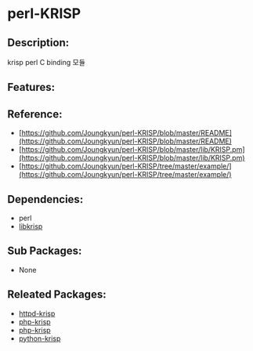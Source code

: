 # perl-KRISP

## Description:

krisp perl C binding 모듈

## Features:

## Reference:

* [https://github.com/Joungkyun/perl-KRISP/blob/master/README](https://github.com/Joungkyun/perl-KRISP/blob/master/README)
* [https://github.com/Joungkyun/perl-KRISP/blob/master/lib/KRISP.pm](https://github.com/Joungkyun/perl-KRISP/blob/master/lib/KRISP.pm)
* [https://github.com/Joungkyun/perl-KRISP/tree/master/example/](https://github.com/Joungkyun/perl-KRISP/tree/master/example/)

## Dependencies:

* perl
* [libkrisp](pkg-core-libkrisp.md)

## Sub Packages:

* None

## Releated Packages:

* [httpd-krisp](pkg-core-httpd-krisp.md)
* [php-krisp](pkg-core-php-krisp.md)
* [php-krisp](pkg-core-php-krisp.md)
* [python-krisp](pkg-core-python-krisp.md)

